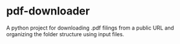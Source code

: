 # pdf-downloader
A python project for downloading .pdf filings from a public URL and organizing the folder structure using input files.
